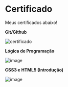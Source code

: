 # Certificado </center>

Meus certificados abaixo! 

**Git/Github**

![certificado](https://user-images.githubusercontent.com/99449012/159583572-6c9fc000-5af1-4932-861d-adcb65096589.jpg)


**Lógica de Programação**

![image](https://user-images.githubusercontent.com/99449012/163691495-e87bdca0-6161-425c-bbd1-39d6aea65acf.png)


**CSS3 e HTML5 (Introdução)**

![image](https://user-images.githubusercontent.com/99449012/163691508-bc90b95f-76a6-4494-9431-f8c5afe42c5b.png)



